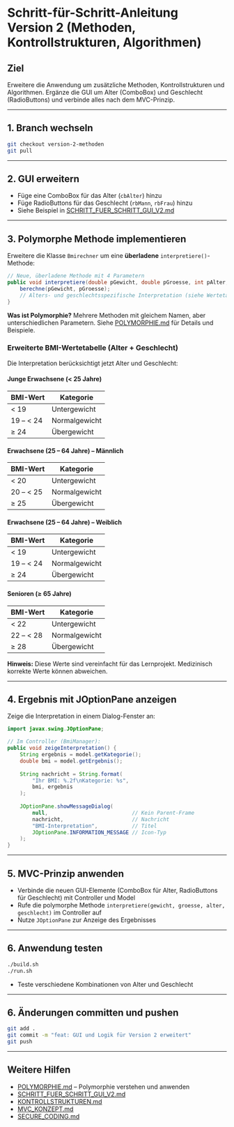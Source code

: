 # Schritt-für-Schritt-Anleitung Version 2 (Methoden, Kontrollstrukturen, Algorithmen)

## Ziel
Erweitere die Anwendung um zusätzliche Methoden, Kontrollstrukturen und Algorithmen. Ergänze die GUI um Alter (ComboBox) und Geschlecht (RadioButtons) und verbinde alles nach dem MVC-Prinzip.

---

## 1. Branch wechseln
```bash
git checkout version-2-methoden
git pull
```

---

## 2. GUI erweitern
- Füge eine ComboBox für das Alter (`cbAlter`) hinzu
- Füge RadioButtons für das Geschlecht (`rbMann`, `rbFrau`) hinzu
- Siehe Beispiel in [SCHRITT_FUER_SCHRITT_GUI_V2.md](./SCHRITT_FUER_SCHRITT_GUI_V2.md)

---

## 3. Polymorphe Methode implementieren

Erweitere die Klasse `Bmirechner` um eine **überladene** `interpretiere()`-Methode:

```java
// Neue, überladene Methode mit 4 Parametern
public void interpretiere(double pGewicht, double pGroesse, int pAlter, String pGeschlecht) {
    berechne(pGewicht, pGroesse);
    // Alters- und geschlechtsspezifische Interpretation (siehe Wertetabelle unten)
}
```

**Was ist Polymorphie?** 
Mehrere Methoden mit gleichem Namen, aber unterschiedlichen Parametern. Siehe [POLYMORPHIE.md](./POLYMORPHIE.md) für Details und Beispiele.

### Erweiterte BMI-Wertetabelle (Alter + Geschlecht)

Die Interpretation berücksichtigt jetzt Alter und Geschlecht:

#### Junge Erwachsene (< 25 Jahre)
| BMI-Wert    | Kategorie       |
|-------------|-----------------|
| < 19        | Untergewicht    |
| 19 – < 24   | Normalgewicht   |
| ≥ 24        | Übergewicht     |

#### Erwachsene (25 – 64 Jahre) – Männlich
| BMI-Wert    | Kategorie       |
|-------------|-----------------|
| < 20        | Untergewicht    |
| 20 – < 25   | Normalgewicht   |
| ≥ 25        | Übergewicht     |

#### Erwachsene (25 – 64 Jahre) – Weiblich
| BMI-Wert    | Kategorie       |
|-------------|-----------------|
| < 19        | Untergewicht    |
| 19 – < 24   | Normalgewicht   |
| ≥ 24        | Übergewicht     |

#### Senioren (≥ 65 Jahre)
| BMI-Wert    | Kategorie       |
|-------------|-----------------|
| < 22        | Untergewicht    |
| 22 – < 28   | Normalgewicht   |
| ≥ 28        | Übergewicht     |

**Hinweis:** Diese Werte sind vereinfacht für das Lernprojekt. Medizinisch korrekte Werte können abweichen.

---

## 4. Ergebnis mit JOptionPane anzeigen

Zeige die Interpretation in einem Dialog-Fenster an:

```java
import javax.swing.JOptionPane;

// Im Controller (BmiManager):
public void zeigeInterpretation() {
    String ergebnis = model.getKategorie();
    double bmi = model.getErgebnis();
    
    String nachricht = String.format(
        "Ihr BMI: %.2f\nKategorie: %s",
        bmi, ergebnis
    );
    
    JOptionPane.showMessageDialog(
        null,                           // Kein Parent-Frame
        nachricht,                      // Nachricht
        "BMI-Interpretation",           // Titel
        JOptionPane.INFORMATION_MESSAGE // Icon-Typ
    );
}
```

---

## 5. MVC-Prinzip anwenden
- Verbinde die neuen GUI-Elemente (ComboBox für Alter, RadioButtons für Geschlecht) mit Controller und Model
- Rufe die polymorphe Methode `interpretiere(gewicht, groesse, alter, geschlecht)` im Controller auf
- Nutze `JOptionPane` zur Anzeige des Ergebnisses

---

## 6. Anwendung testen
```bash
./build.sh
./run.sh
```
- Teste verschiedene Kombinationen von Alter und Geschlecht

---

## 6. Änderungen committen und pushen
```bash
git add .
git commit -m "feat: GUI und Logik für Version 2 erweitert"
git push
```

---

## Weitere Hilfen
- [POLYMORPHIE.md](./POLYMORPHIE.md) – Polymorphie verstehen und anwenden
- [SCHRITT_FUER_SCHRITT_GUI_V2.md](./SCHRITT_FUER_SCHRITT_GUI_V2.md)
- [KONTROLLSTRUKTUREN.md](./KONTROLLSTRUKTUREN.md)
- [MVC_KONZEPT.md](./MVC_KONZEPT.md)
- [SECURE_CODING.md](./SECURE_CODING.md)
